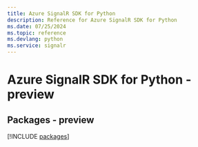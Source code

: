 ```yaml
---
title: Azure SignalR SDK for Python
description: Reference for Azure SignalR SDK for Python
ms.date: 07/25/2024
ms.topic: reference
ms.devlang: python
ms.service: signalr
---
```

# Azure SignalR SDK for Python - preview
## Packages - preview
[!INCLUDE [packages](signalr-index.md)]
